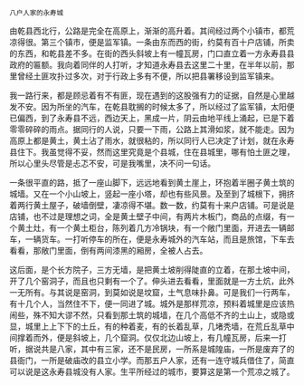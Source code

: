     八户人家的永寿城 

   由乾县西北行，公路是完全在高原上，渐渐的高升着。其间经过两个小镇市，都荒凉得很。第三个镇市，便是监军镇。一条由东而西的街，约莫有百十户店铺，所卖的东西，和乾县差不多。在街的西头斜坡上有一幢瓦房，门口直立着一方永寿县县政府的匾额。我向着同伴的人打听，才知道永寿县去这里二十里，在半年以前，那里曾经土匪攻扑过多次，对于行政上多有不便，所以把县署移设到监军镇来。

   我一路行来，都是顾忌着有不有匪，现在遇到的这股强有力的证据，自然是心里越发不安。因为所坐的汽车，在乾县耽搁的时候太多了，所以经过了监军镇，太阳便已偏西，到了永寿县不远，西边天上，黑成一片，阴云由地平线上涌起，已是下着零零碎碎的雨点。据同行的人说，只要一下雨，公路上其滑如浆，就不能走。因为高原上都是黄土，黄土沾了雨水，就很粘的，所以同行人已决定了计划，就在永寿县住下。我虽觉得不妥，然而这里究竟是个县城，住在县城里，哪有怕土匪之理，所以心里头尽管是忐忑不安，可是我嘴里，决不问一句话。

   一条很平直的路，抵了一座山脚下，远远地看到黄土崖上，环抱着半圈子黄土筑的城墙。又在一个小山坡上，竖起一座小塔，却也有些风景。及至到了城根下，拥挤着两行黄土屋子，破墙倒壁，凄凉得不堪。数一数，约莫有十来户店铺。可是说是店铺，也不过是理想之词，全是黄土壁子中间，有两片木板门，商品的点缀，有一个黄土灶，有一个黄土柜台，陈列着几方冷锅块，有一个敞门里面，开进去一辆邮车，一辆货车。一打听停车的所在，便是永寿城外的汽车站，而且是旅馆，下车去看看，那敞门里面，倒有两间漆黑的厢房，全被人占去。

   这后面，是个长方院子，三方无墙，是把黄土坡削得陡直的立着，在那土坡中间，开了几个窑洞子，而且也只剩有一个了。伸头进去看看，里面就是一方土炕，此外一无所有。与其说是窑洞，到莫如说是坟窟，土气息味扑鼻。可是我们一行两车，有十几个人，当然住不下，便一同进了城。城外是那样荒凉，预料着城里是应该热闹些，殊不知大谬不然，只看到那土筑的城墙，在几个高低不齐的土山上，或隐或显，城里上上下下的土丘，有的种着麦，有的长着乱草，几堵秃墙，在荒丘乱草中间撑着而外，便是斜坡上，几个窟洞。仅仅北边山坡上，有几幢瓦房，后来一打听，据说共是八家，其中有三家，还不是民房，一所系是城隍庙，一所是废弃了的县衙门，一所是破庙改的县立小学。而那五户人家，还有一连守城兵借住了，简直可以说是这永寿县城没有人家。生平所经过的城市，要算这是第一个荒凉之城了。

